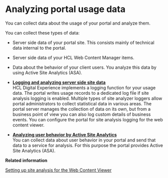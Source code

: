 # Analyzing portal usage data

You can collect data about the usage of your portal and analyze them.

You can collect these types of data:

-   Server side data of your portal site. This consists mainly of technical data internal to the portal.
-   Server side data of your HCL Web Content Manager items.
-   Data about the behavior of your client users. You analyze this data by using Active Site Analytics \(ASA\).

-   **[Logging and analyzing server side site data](../admin-system/adsaconf.md)**  
HCL Digital Experience implements a logging function for your usage data. The portal writes usage records to a dedicated log file if site analysis logging is enabled. Multiple types of site analyzer loggers allow portal administrators to collect statistical data in various areas. The portal server manages the collection of data on its own, but from a business point of view you can also log custom details of business events. You can configure the portal for site analysis logging for the web content viewer.
-   **[Analyzing user behavior by Active Site Analytics](../admin-system/sa_asa_work.md)**  
You can collect data about user behavior in your portal and send that data to a service for analysis. For this purpose the portal provides Active Site Analytics \(ASA\).


**Related information**  


[Setting up site analysis for the Web Content Viewer](../wcm/wcm_config_wcmviewer_sitean.md)

